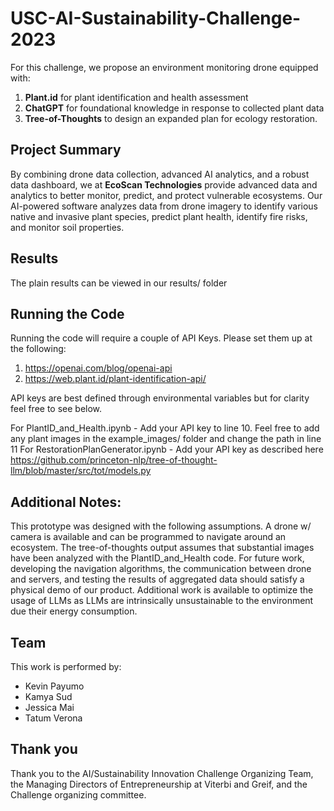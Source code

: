 # USC-AI-Sustainability-Challenge-2023

For this challenge, we propose an environment monitoring drone equipped with:
1. **Plant.id** for plant identification and health assessment
2. **ChatGPT** for foundational knowledge in response to collected plant data
3. **Tree-of-Thoughts** to design an expanded plan for ecology restoration.

## Project Summary
By combining drone data collection, advanced AI analytics, and a robust data dashboard, we at **EcoScan Technologies** provide advanced data and analytics to better monitor, predict, and protect vulnerable ecosystems. Our AI-powered software analyzes data from drone imagery to identify various native and invasive plant species, predict plant health, identify fire risks, and monitor soil properties.

## Results
The plain results can be viewed in our results/ folder

## Running the Code
Running the code will require a couple of API Keys. Please set them up at the following:
1. https://openai.com/blog/openai-api
2. https://web.plant.id/plant-identification-api/

API keys are best defined through environmental variables but for clarity feel free to see below. 

For PlantID_and_Health.ipynb - Add your API key to line 10. Feel free to add any plant images in the example_images/ folder and change the path in line 11
For RestorationPlanGenerator.ipynb - Add your API key as described here https://github.com/princeton-nlp/tree-of-thought-llm/blob/master/src/tot/models.py

## Additional Notes:
This prototype was designed with the following assumptions. A drone w/ camera is available and can be programmed to navigate around an ecosystem.  The tree-of-thoughts output assumes that substantial images have been analyzed with the PlantID_and_Health code. For future work, developing the navigation algorithms, the communication between drone and servers, and testing the results of aggregated data should satisfy a physical demo of our product. Additional work is available to optimize the usage of LLMs as LLMs are intrinsically unsustainable to the environment due their energy consumption.

## Team
This work is performed by:
- Kevin Payumo
- Kamya Sud
- Jessica Mai
- Tatum Verona

## Thank you
Thank you to the AI/Sustainability Innovation Challenge Organizing Team, the Managing Directors of Entrepreneurship at Viterbi and Greif, and the Challenge organizing committee.
